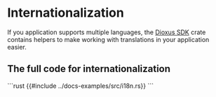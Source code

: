 # Internationalization

If you application supports multiple languages, the [Dioxus SDK](https://github.com/DioxusLabs/sdk) crate contains helpers to make working with translations in your application easier.

## The full code for internationalization

\```rust
{{#include ../docs-examples/src/i18n.rs}}
\```

